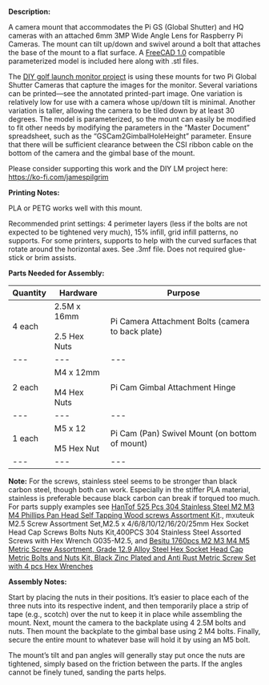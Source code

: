 ﻿**Description:**

A camera mount that accommodates the Pi GS (Global Shutter) and HQ cameras with an attached 6mm 3MP Wide Angle Lens for Raspberry Pi Cameras. The mount can tilt up/down and swivel around a bolt that attaches the base of the mount to a flat surface. A [FreeCAD 1.0](https://www.freecad.org/downloads.php) compatible parameterized model is included here along with .stl files.

The [DIY golf launch monitor project](https://hackaday.io/project/195042-diy-golf-launch-monitor) is using these mounts for two Pi Global Shutter Cameras that capture the images for the monitor. Several variations can be printed—see the annotated printed-part image. One variation is relatively low for use with a camera whose up/down tilt is minimal. Another variation is taller, allowing the camera to be tiled down by at least 30 degrees. The model is parameterized, so the mount can easily be modified to fit other needs by modifying the parameters in the “Master Document” spreadsheet, such as the “GSCam2GimbalHoleHeight” parameter. Ensure that there will be sufficient clearance between the CSI ribbon cable on the bottom of the camera and the gimbal base of the mount.

Please consider supporting this work and the DIY LM project here: <https://ko-fi.com/jamespilgrim>

**Printing Notes:**

PLA or PETG works well with this mount.

Recommended print settings: 4 perimeter layers (less if the bolts are not expected to be tightened very much), 15% infill, grid infill patterns, no supports. For some printers, supports to help with the curved surfaces that rotate around the horizontal axes. See .3mf file. Does not required glue-stick or brim assists.

**Parts Needed for Assembly:**

| **Quantity** | **Hardware** | **Purpose** |
| --- | --- | --- |
| 4 each | 2.5M x 16mm<br><br>2.5 Hex Nuts | Pi Camera Attachment Bolts (camera to back plate) |
| --- | --- | --- |
| 2 each | M4 x 12mm <br><br>M4 Hex Nuts | Pi Cam Gimbal Attachment Hinge |
| --- | --- | --- |
| 1 each | M5 x 12<br><br>M5 Hex Nut | Pi Cam (Pan) Swivel Mount (on bottom of mount) |
| --- | --- | --- |

**Note:** For the screws, stainless steel seems to be stronger than black carbon steel, though both can work. Especially in the stiffer PLA material, stainless is preferable because black carbon can break if torqued too much. For parts supply examples see [HanTof 525 Pcs 304 Stainless Steel M2 M3 M4 Phillips Pan Head Self Tapping Wood screws Assortment Kit](https://www.googleadservices.com/pagead/aclk?sa=L&ai=DChcSEwiLuLi4w9eJAxW8Ka0GHe7XF-QYABALGgJwdg&co=1&ase=2&gclid=Cj0KCQiAlsy5BhDeARIsABRc6ZvLmaSF7SMXMVEWsWj3rp8S5qOvISkRMdr9czJDXK6-_GcV_X18lyoaApxdEALw_wcB&ohost=www.google.com&cid=CAESVeD2Qt_A3T4eLbWpcXoKb1T4jyPt8OTe6U2I9Uze-kjy3MAArJhoS9pYvi39aDroogjezyRvCcOJ56x4hYKkL8BaTouv69VFkW3lUm7VcRcYOp8m49s&sig=AOD64_3FizAX65usODanOujaKxqh5_gQbg&ctype=5&q=&nis=4&ved=2ahUKEwj92Kq4w9eJAxU1JzQIHakTKO8Q9aACKAB6BAgEEAw&adurl=)., mxuteuk M2.5 Screw Assortment Set,M2.5 x 4/6/8/10/12/16/20/25mm Hex Socket Head Cap Screws Bolts Nuts Kit,400PCS 304 Stainless Steel Assorted Screws with Hex Wrench G035-M2.5, and [Besitu 1760pcs M2 M3 M4 M5 Metric Screw Assortment, Grade 12.9 Alloy Steel Hex Socket Head Cap Metric Bolts and Nuts Kit, Black Zinc Plated and Anti Rust Metric Screw Set with 4 pcs Hex Wrenches](https://www.amazon.com/dp/B0C38YFL3D?ref=ppx_yo2ov_dt_b_fed_asin_title)

**Assembly Notes:**

Start by placing the nuts in their positions. It’s easier to place each of the three nuts into its respective indent, and then temporarily place a strip of tape (e.g., scotch) over the nut to keep it in place while assembling the mount. Next, mount the camera to the backplate using 4 2.5M bolts and nuts. Then mount the backplate to the gimbal base using 2 M4 bolts. Finally, secure the entire mount to whatever base will hold it by using an M5 bolt.

The mount’s tilt and pan angles will generally stay put once the nuts are tightened, simply based on the friction between the parts. If the angles cannot be finely tuned, sanding the parts helps.